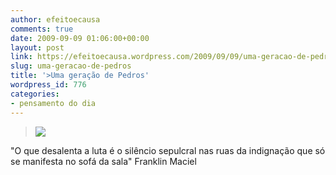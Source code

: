 ```yaml
---
author: efeitoecausa
comments: true
date: 2009-09-09 01:06:00+00:00
layout: post
link: https://efeitoecausa.wordpress.com/2009/09/09/uma-geracao-de-pedros/
slug: uma-geracao-de-pedros
title: '>Uma geração de Pedros'
wordpress_id: 776
categories:
- pensamento do dia
---
```


>[![](http://efeitoecausa.files.wordpress.com/2009/09/pedro.jpg?w=225)](http://efeitoecausa.files.wordpress.com/2009/09/pedro.jpg)  
  
"O que desalenta a luta é o silêncio sepulcral nas ruas da indignação que só se manifesta no sofá da sala" Franklin Maciel
